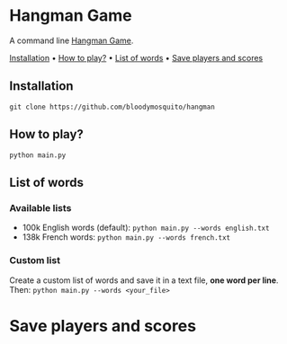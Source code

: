 # Hangman Game

A command line [Hangman Game](https://en.wikipedia.org/wiki/Hangman_(game)). 

[Installation](#installation) • [How to play?](#how-to-play) • [List of words](#list-of-words) • [Save players and scores](#save-players-and-scores)


## Installation 

`git clone https://github.com/bloodymosquito/hangman`

## How to play?

`python main.py`

## List of words
### Available lists
- 100k English words (default): `python main.py --words english.txt`
- 138k French words: `python main.py --words french.txt`

### Custom list
Create a custom list of words and save it in a text file, **one word per line**. Then: `python main.py --words <your_file>`

# Save players and scores
